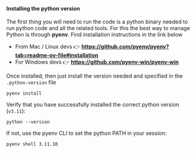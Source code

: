 #### Installing the python version

The first thing you will need to run the code is a python binary needed to run python code and all the related tools. For this the best way to manage Python is through **pyenv**. Find installation instructions in the link below

* From Mac / Linux devs 👉 **https://github.com/pyenv/pyenv?tab=readme-ov-file#installation**
* For Windows devs 👉 **https://github.com/pyenv-win/pyenv-win**

Once installed, then just install the version needed and specified in the `.python-version` file

    pyenv install

Verify that you have successfully installed the correct python version (`v3.11`):

    python --version

If not, use the pyenv CLI to set the python PATH in your session:

    pyenv shell 3.11.10
